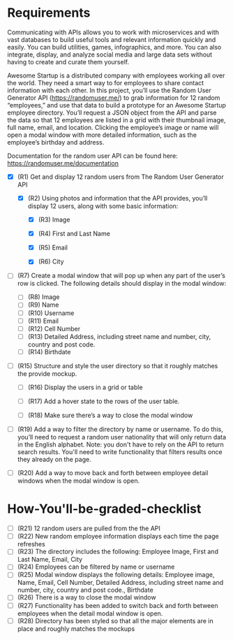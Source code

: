 # Requirements

Communicating with APIs allows you to work with microservices and with vast databases to build useful tools and relevant information quickly and easily. You can build utilities, games, infographics, and more. You can also integrate, display, and analyze social media and large data sets without having to create and curate them yourself.

Awesome Startup is a distributed company with employees working all over the world. They need a smart way to for employees to share contact information with each other. In this project, you’ll use the Random User Generator API (https://randomuser.me/) to grab information for 12 random “employees,” and use that data to build a prototype for an Awesome Startup employee directory. You’ll request a JSON object from the API and parse the data so that 12 employees are listed in a grid with their thumbnail image, full name, email, and location. Clicking the employee’s image or name will open a modal window with more detailed information, such as the employee’s birthday and address.

Documentation for the random user API can be found here: https://randomuser.me/documentation


- [x] (R1) Get and display 12 random users from The Random User Generator API

    - [x] (R2) Using photos and information that the API provides, you’ll display 12 users, along with some basic information:
      - [x] (R3) Image
      - [x] (R4) First and Last Name
      - [x] (R5) Email
      - [x] (R6) City


- [ ] (R7) Create a modal window that will pop up when any part of the user’s row is clicked. The following details should display in the modal window:

    - [ ] (R8) Image
    - [ ] (R9) Name
    - [ ] (R10) Username
    - [ ] (R11) Email
    - [ ] (R12) Cell Number
    - [ ] (R13) Detailed Address, including street name and number, city, country and post code.
    - [ ] (R14) Birthdate

- [ ] (R15) Structure and style the user directory so that it roughly matches the provide mockup.

    - [ ] (R16) Display the users in a grid or table
    - [ ] (R17) Add a hover state to the rows of the user table.
    - [ ] (R18) Make sure there’s a way to close the modal window


- [ ] (R19) Add a way to filter the directory by name or username. To do this, you’ll need to request a random user nationality that will only return data in the English alphabet. Note: you don't have to rely on the API to return search results. You'll need to write functionality that filters results once they already on the page.

- [ ] (R20) Add a way to move back and forth between employee detail windows when the modal window is open.

# How-You'll-be-graded-checklist

- [ ] (R21) 12 random users are pulled from the the API
- [ ] (R22) New random employee information displays each time the page refreshes
- [ ] (R23) The directory includes the following: Employee Image, First and Last Name, Email, City
- [ ] (R24) Employees can be filtered by name or username 
- [ ] (R25) Modal window displays the following details: Employee image, Name, Email, Cell Number, Detailed Address, including street name and number, city, country and post code.,  Birthdate
- [ ] (R26) There is a way to close the modal window
- [ ] (R27) Functionality has been added to switch back and forth between employees when the detail modal window is open.
- [ ] (R28) Directory has been styled so that all the major elements are in place and roughly matches the mockups 
